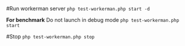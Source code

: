 #Run workerman server
`
php test-workerman.php start -d
`

**For benchmark**
Do not launch in debug mode
`
php test-workerman.php start
`


#Stop
`
php test-workerman.php stop
`